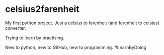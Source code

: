 # celsius2farenheit
My first python project. Just a celsius to farenheit (and farenheit to celsius) converter.

Trying to learn by practising.

New to python, new to GitHub, new to programming.
#LearnByDoing
